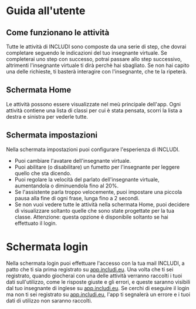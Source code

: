 # Guida all'utente

## Come funzionano le attività

Tutte le attività di INCLUDI sono composte da una serie di step, che dovrai completare seguendo le indicazioni
del tuo insegnante virtuale.
Se completerai uno step con successo, potrai passare allo step successivo, altrimenti l'insegnante
virtuale ti dirà perchè hai sbagliato.
Se non hai capito una delle richieste, ti basterà interagire con l'insegnante, che te la ripeterà.

## Schermata Home

Le attività possono essere visualizzate nel meù principale dell'app.
Ogni attività contiene una lista di classi per cui è stata pensata,
scorri la lista a destra e sinistra per vederle tutte.

## Schermata impostazioni

Nella schermata impostazioni puoi configurare l'esperienza di INCLUDI.

- Puoi cambiare l'avatare dell'insegnante virtuale.
- Puoi abilitare (o disabilitare) un fumetto per l'insegnante per leggere quello che sta dicendo.
- Puoi regolare la velocità del parlato dell'insegnante virtuale, aumentandola o diminuendola fino al 20%.
- Se l'assistente parla troppo velocemente, puoi impostare una piccola pausa alla fine di ogni frase, lunga fino a 2 secondi.
- Se non vuoi vedere tutte le attività nella schermata Home,
  puoi decidere di visualizzare soltanto quelle che sono state progettate per la tua classe.
  Attenzione: questa opzione è disponibile soltanto se hai effettuato il login.

# Schermata login

Nella schermata login puoi effettuare l'accesso con la tua mail INCLUDI,
a patto che ti sia prima registrato su [app.includi.eu](app.includi.eu).
Una volta che ti sei registrato, quando giocherai con una delle attività verranno raccolti i tuoi dati sull'utilizzo,
come le risposte giuste e gli errori, e queste saranno visibili dal tuo insegnante di inglese su [app.includi.eu](app.includi.eu).
Se cerchi di eseguire il login ma non ti sei registrato su [app.includi.eu](app.includi.eu),
l'app ti segnalerà un errore e i tuoi dati di utilizzo non saranno raccolti.
